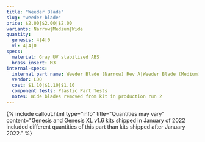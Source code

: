 ```yaml
---
title: "Weeder Blade"
slug: "weeder-blade"
price: $2.00|$2.00|$2.00
variants: Narrow|Medium|Wide
quantity:
  genesis: 4|4|0
  xl: 4|4|0
specs:
  material: Gray UV stabilized ABS
  brass insert: M3
internal-specs:
  internal part name: Weeder Blade (Narrow) Rev A|Weeder Blade (Medium) Rev A|Weeder Blade (Wide) Rev A
  vendor: LDO
  cost: $1.10|$1.10|$1.10
  component tests: Plastic Part Tests
  notes: Wide blades removed from kit in production run 2
---
```


{%
include callout.html
type="info"
title="Quantities may vary"
content="Genesis and Genesis XL v1.6 kits shipped in January of 2022 included different quantities of this part than kits shipped after January 2022."
%}
